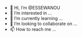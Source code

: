 - 👋 Hi, I’m @ESSEWANOU
- 👀 I’m interested in ...
- 🌱 I’m currently learning ...
- 💞️ I’m looking to collaborate on ...
- 📫 How to reach me ...

<!---
ESSEWANOU/ESSEWANOU is a ✨ special ✨ repository because its `README.md` (this file) appears on your GitHub profile.
You can click the Preview link to take a look at your changes.
--->
